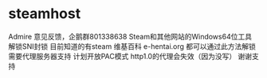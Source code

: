 # steamhost
Admire
意见反馈，企鹅群801338638
Steam和其他网站的Windows64位工具
解锁SNI封锁
目前知道的有steam 维基百科 e-hentai.org
都可以通过此方法解锁
需要代理服务器支持
计划开放PAC模式
http1.0的代理会失效（因为没写）
谢谢支持
